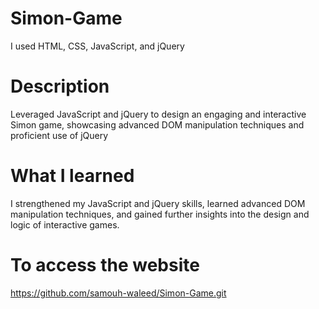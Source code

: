 # Simon-Game
I used HTML, CSS, JavaScript, and jQuery
# Description 
Leveraged JavaScript and jQuery to design an engaging and interactive Simon game, showcasing advanced DOM manipulation techniques and proficient use of jQuery
# What I learned 
I strengthened my JavaScript and jQuery skills, learned advanced DOM manipulation techniques, and gained further insights into the design and logic of interactive games.
# To access the website 
https://github.com/samouh-waleed/Simon-Game.git

